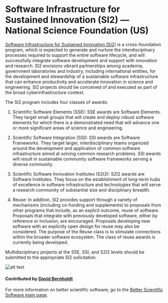 # Software Infrastructure for Sustained Innovation (SI2) — National Science Foundation (US)

[Software Infrastructure for Sustained Innovation (SI2)](http://nsf.gov/si2) is a cross-foundation program, which is expected to generate and nurture the interdisciplinary processes required to support the entire software lifecycle, and will successfully integrate software development and support with innovation and research. SI2 envisions vibrant partnerships among academia, government laboratories and industry, including international entities, for the development and stewardship of a sustainable software infrastructure that can enhance productivity and accelerate innovation in science and engineering. SI2 projects should be conceived of and executed as part of the broad cyberinfrastructure context.

The SI2 program includes four classes of awards:
1. Scientific Software Elements (SSE): SSE awards are Software Elements. They target small groups that will create and deploy robust software elements for which there is a demonstrated need that will advance one or more significant areas of science and engineering.

2. Scientific Software Integration (SSI): SSI awards are Software Frameworks. They target larger, interdisciplinary teams organized around the development and application of common software infrastructure aimed at solving common research problems. SSI awards will result in sustainable community software frameworks serving a diverse community.

3. Scientific Software Innovation Institutes (S2I2): S2I2 awards are Software Institutes. They focus on the establishment of long-term hubs of excellence in software infrastructure and technologies that will serve a research community of substantial size and disciplinary breadth.

4. Reuse: In addition, SI2 provides support through a variety of mechanisms (including co-funding and supplements) to proposals from other programs that include, as an explicit outcome, reuse of software. Proposals that integrate with previously developed software, either by reference or inclusion, are encouraged. Proposals developing new software with an explicitly open design for reuse may also be considered. The purpose of the Reuse class is to stimulate connections within the broader software ecosystem. The class of reuse awards is currently being developed.

Multidisciplinary projects at the SSE, SSI, and S2I2 levels should be submitted to the appropriate SI2 solicitation.

![alt text](https://www.nsf.gov/images/logos/nsf1.jpg "NSF Logo")

#### Contributed by [David Bernholdt](http://github.com/bernhold)

For more information on better scientific software, go to the [Better Scientific Software main page](http://betterscientificsoftware.info).

<!---
Publish: yes
Categories: Crosscutting Resources
Topics: Funding sources and programs
Tags: Funding
Level: 2
Prerequisites: WhatAreFundingSourcesAndProgramsAddressingBetterScientificSw.md
Aggregate: none
--->
